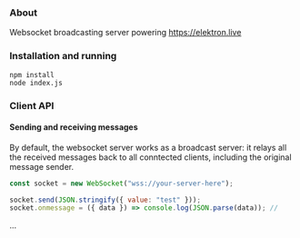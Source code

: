 ### About

Websocket broadcasting server powering https://elektron.live

### Installation and running

```
npm install
node index.js
```

### Client API

#### Sending and receiving messages

By default, the websocket server works as a broadcast server: it relays all the received messages back to all conntected clients, including the original message sender.

```js
const socket = new WebSocket("wss://your-server-here");

socket.send(JSON.stringify({ value: "test" }));
socket.onmessage = ({ data }) => console.log(JSON.parse(data)); //
```

...
